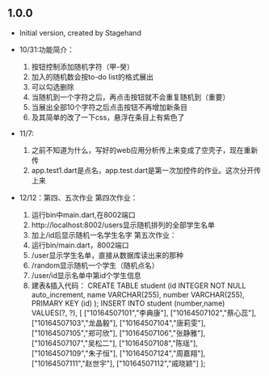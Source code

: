 ## 1.0.0

- Initial version, created by Stagehand
- 10/31:功能简介：
    1. 按钮控制添加随机字符（甲-癸）
    2. 加入的随机数会按to-do list的格式展出
    3. 可以勾选删除
    4. 当随机到一个字符之后，再点击按钮就不会重复随机到（重要）
    5. 当展出全部10个字符之后点击按钮不再增加新条目
    6. 及其简单的改了一下css，悬浮在条目上有紫色了

- 11/7:
    1. 之前不知道为什么，写好的web应用分析传上来变成了空壳子，现在重新传
    2. app.test1.dart是点名，app.test.dart是第一次加控件的作业。这次分开传上来

- 12/12：第四、五次作业
    第四次作业：
    1.  运行bin中main.dart,在8002端口
    2.  http://localhost:8002/users显示随机排列的全部学生名单
    3.  加上/id后显示随机一名学生名字
    第五次作业：
    1.  运行bin/main.dart，8002端口
    2.  /user显示学生名单，直接从数据库读出来的那种
    3.  /random显示随机一个学生（随机点名）
    4.  /user/id显示名单中第id个学生信息
    5.  建表&插入代码：
        CREATE TABLE student (id INTEGER NOT NULL auto_increment, 
            name VARCHAR(255),
            number VARCHAR(255), 
            PRIMARY KEY (id)
        );
        INSERT INTO student (number,name)  VALUES(?, ?), 
        [
            ["10164507101","李典康"],
            ["10164507102","蔡心蕊"],
            ["10164507103","龙晶毅"],
            ["10164507104","唐莉雯"],
            ["10164507105","郑可欣"],
            ["10164507106","张静雅"],
            ["10164507107","吴松二"],
            ["10164507108","陈瑶"],
            ["10164507109","朱子恒"],
            ["10164507124","周嘉翔"],
            ["10164507111","赵世宇"],
            ["10164507112","戚晓颖"]
        ];